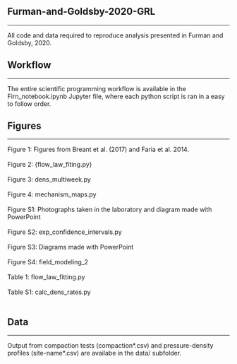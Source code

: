 ## Furman-and-Goldsby-2020-GRL

---

All code and data required to reproduce analysis presented in Furman and Goldsby, 2020.


## Workflow

---

The entire scientific programming workflow is available in the Firn_notebook.ipynb Jupyter file, where each python script is ran in a easy to follow order. 

## Figures

---

Figure 1: Figures from Breant et al. (2017) and Faria et al. 2014. <br><br>
Figure 2: {flow_law_fiting.py} <br><br>
Figure 3: dens_multiweek.py <br><br>
Figure 4: mechanism_maps.py <br><br>
Figure S1: Photographs taken in the laboratory and diagram made with PowerPoint <br><br>
Figure S2: exp_confidence_intervals.py <br><br>
Figure S3: Diagrams made with PowerPoint <br><br>
Figure S4: field_modeling_2 <br><br>
Table 1: flow_law_fitting.py <br><br>
Table S1: calc_dens_rates.py <br><br>

## Data

---

Output from compaction tests (compaction*.csv) and pressure-density profiles (site-name*.csv) are availabe in the data/ subfolder. 
